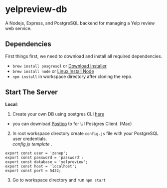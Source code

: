# yelpreview-db
A Nodejs, Express, and PostgreSQL backend for managing a Yelp review web service.
## Dependencies
First things first, we need to download and install all required dependencies.

  - `brew install posgresql` or [Download Installer](https://www.enterprisedb.com/downloads/postgres-postgresql-downloads)
  - `brew install node` or [Linux Install Node](https://linuxize.com/post/how-to-install-node-js-on-ubuntu-18.04/)
  - `npm install` in workspace directory after cloning the repo.
## Start The Server
  __Local__:    
1. Create your own DB using postgres CLI [here](https://blog.logrocket.com/setting-up-a-restful-api-with-node-js-and-postgresql-d96d6fc892d8/)   
  - you can download [Postico](https://eggerapps.at/postico/) to for UI Postgres Client. (Mac)
2. In root workspace directory create `config.js` file with your PostgreSQL user credentials.       
  _config.js template_ .      
```
export const user = 'zanep';     
export const password = 'password'; 
export const database = 'yelpreview';  
export const host = 'localhost';  
export const port = 5432;    
```
3. Go to workspace directory and run `npm start`

